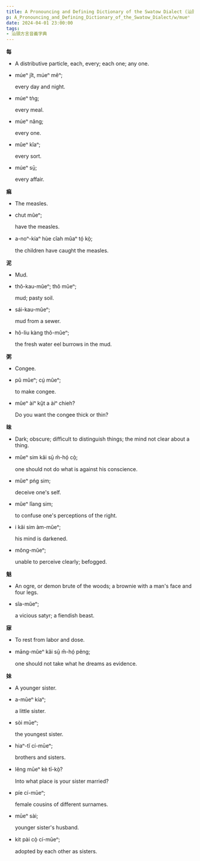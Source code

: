 ```yaml
---
title: A Pronouncing and Defining Dictionary of the Swatow Dialect (汕頭方言音義字典) / mueⁿ
p: A_Pronouncing_and_Defining_Dictionary_of_the_Swatow_Dialect/w/mueⁿ
date: 2024-04-01 23:00:00
tags: 
- 汕頭方言音義字典
---
```



**每**
- A distributive particle, each, every; each one; any one.

- múeⁿ jît, múeⁿ mêⁿ;

  every day and night.

- múeⁿ tǹg;

  every meal.

- múeⁿ nâng;

  every one.

- mûeⁿ kĭaⁿ;

  every sort.

- múeⁿ sṳ̄;

  every affair.

**痲**
- The measles.

- chut mûeⁿ;

  have the measles.

- a-noⁿ-kíaⁿ hùe cîah mûaⁿ tó̤ kò̤;

  the children have caught the measles.

**泥**
- Mud.

- thô-kau-mûeⁿ; thô mûeⁿ;

  mud; pasty soil.

- sái-kau-mûeⁿ;

  mud from a sewer.

- hô-liu kàng thô-mûeⁿ;

  the fresh water eel burrows in the mud.

**粥**
- Congee.

- pû mûeⁿ; cṳ́ mûeⁿ;

  to make congee.

- mûeⁿ àiⁿ kṳ̂t a àiⁿ chieh?

  Do you want the congee thick or thin?

**昧**
- Dark; obscure; difficult to distinguish things; the mind not clear about a thing.

- mŭeⁿ sim kâi sṳ̄ m̄-hó̤ cò̤;

  one should not do what is against his conscience.

- mŭeⁿ pńg sim;

  deceive one's self.

- mŭeⁿ lîang sim;

  to confuse one's perceptions of the right.

- i kâi sim àm-mŭeⁿ;

  his mind is darkened.

- mông-mŭeⁿ;

  unable to perceive clearly; befogged.

**魅**
- An ogre, or demon brute of the woods; a brownie with a man's face and four legs.

- sîa-mŭeⁿ;

  a vicious satyr; a fiendish beast.

**寐**
- To rest from labor and dose.

- māng-mŭeⁿ kâi sṳ̄ m̄-hó̤  pêng;

  one should not take what he dreams as evidence.

**妹**
- A younger sister.

- a-mūeⁿ kíaⁿ;

  a little sister.

- sòi mūeⁿ;

  the youngest sister.

- hiaⁿ-tĭ cí-mūeⁿ;

  brothers and sisters.

- lĕng mūeⁿ kè tī-kò̤?

  Into what place is your sister married?

- píe cí-mūeⁿ;

  female cousins of different surnames.

- mūeⁿ sài;

  younger sister's husband.

- kit pài cò̤ cí-mūeⁿ;

  adopted by each other as sisters.